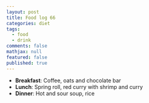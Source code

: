 ```yaml
---
layout: post
title: Food log 66
categories: diet
tags: 
  - food
  - drink
comments: false
mathjax: null
featured: false
published: true
---
```


* **Breakfast**: Coffee, oats and chocolate bar
* **Lunch**: Spring roll, red curry with shrimp and curry 
* **Dinner**: Hot and sour soup, rice
